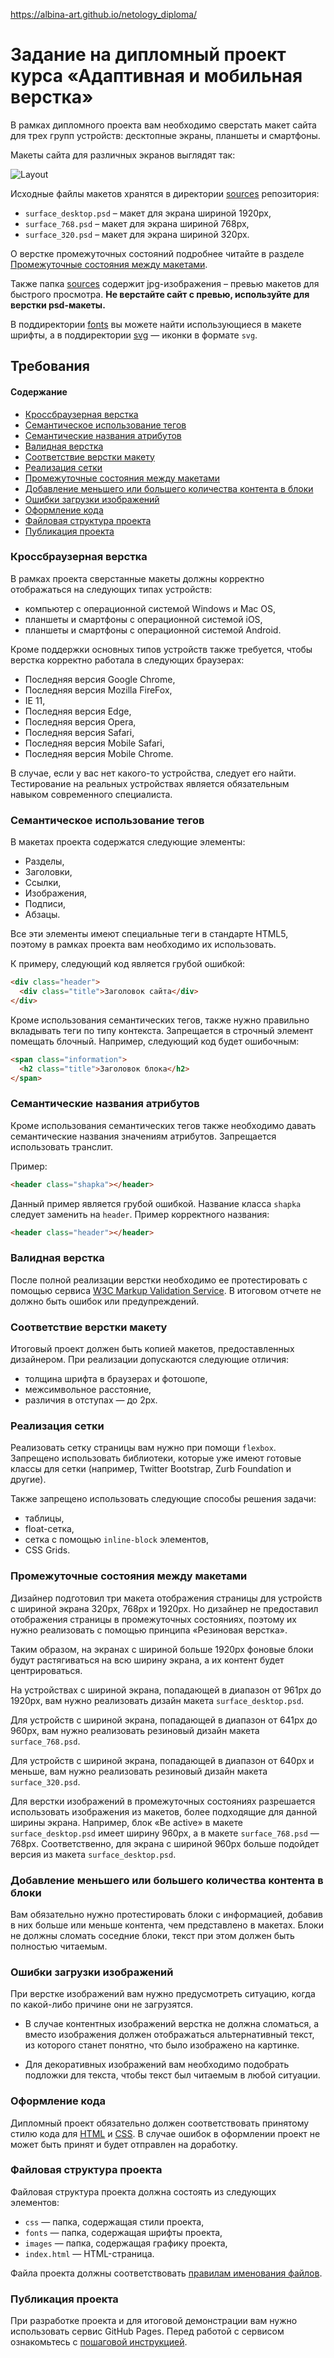 https://albina-art.github.io/netology_diploma/
# Задание на дипломный проект курса «Адаптивная и мобильная верстка»

В рамках дипломного проекта вам необходимо сверстать макет сайта для трех групп устройств: десктопные экраны, планшеты и смартфоны.

Макеты сайта для различных экранов выглядят так:

![Layout](./img/layouts.jpg)

Исходные файлы макетов хранятся в директории [sources](./sources/) репозитория:

- `surface_desktop.psd` – макет для экрана шириной 1920px,
- `surface_768.psd` – макет для экрана шириной 768px,
- `surface_320.psd` – макет для экрана шириной 320px.

О верстке промежуточных состояний подробнее читайте в разделе [Промежуточные состояния между макетами](#Промежуточные-состояния-между-макетами).

Также папка [sources](./sources/) содержит jpg-изображения – превью макетов для быстрого просмотра. **Не верстайте сайт с превью, используйте для верстки psd-макеты.**

В поддиректории [fonts](./sources/fonts/) вы можете найти использующиеся в макете шрифты, а в поддиректории [svg](./sources/svg/) — иконки в формате `svg`.

## Требования

#### Содержание
- [Кроссбраузерная верстка](#Кроссбраузерная-верстка)
- [Семантическое использование тегов](#Семантическое-использование-тегов)
- [Семантические названия атрибутов](#Семантические-названия-атрибутов)
- [Валидная верстка](#Валидная-верстка)
- [Соответствие верстки макету](#Соответствие-верстки-макету)
- [Реализация сетки](#Реализация-сетки)
- [Промежуточные состояния между макетами](#Промежуточные-состояния-между-макетами)
- [Добавление меньшего или большего количества контента в блоки](#Добавление-меньшего-или-большего-количества-контента-в-блоки)
- [Ошибки загрузки изображений](#Ошибки-загрузки-изображений)
- [Оформление кода](#Оформление-кода)
- [Файловая структура проекта](#Файловая-структура-проекта)
- [Публикация проекта](#Публикация-проекта)

### Кроссбраузерная верстка
В рамках проекта сверстанные макеты должны корректно отображаться на следующих типах устройств:
- компьютер с операционной системой Windows и Mac OS,
- планшеты и смартфоны с операционной системой iOS,
- планшеты и смартфоны с операционной системой Android.

Кроме поддержки основных типов устройств также требуется, чтобы верстка корректно работала в следующих браузерах:
- Последняя версия Google Chrome,
- Последняя версия Mozilla FireFox,
- IE 11,
- Последняя версия Edge,
- Последняя версия Opera,
- Последняя версия Safari,
- Последняя версия Mobile Safari,
- Последняя версия Mobile Chrome.

В случае, если у вас нет какого-то устройства, следует его найти. Тестирование на реальных устройствах является обязательным навыком современного специалиста.

### Семантическое использование тегов
В макетах проекта содержатся следующие элементы:
- Разделы,
- Заголовки,
- Ссылки,
- Изображения,
- Подписи,
- Абзацы.

Все эти элементы имеют специальные теги в стандарте HTML5, поэтому в рамках проекта вам необходимо их использовать.

К примеру, следующий код является грубой ошибкой:
```html
<div class="header">
  <div class="title">Заголовок сайта</div>
</div>
```

Кроме использования семантических тегов, также нужно правильно вкладывать теги по типу контекста. Запрещается в строчный элемент помещать блочный. Например, следующий код будет ошибочным:

```html
<span class="information">
  <h2 class="title">Заголовок блока</h2>
</span>
```

### Семантические названия атрибутов
Кроме использования семантических тегов также необходимо давать семантические названия значениям атрибутов. Запрещается использовать транслит. 

Пример:
```html
<header class="shapka"></header>
```
Данный пример является грубой ошибкой. Название класса `shapka` следует заменить на `header`. Пример корректного названия:
```html
<header class="header"></header>
```
### Валидная верстка
После полной реализации верстки необходимо ее протестировать с помощью сервиса [W3C Markup Validation Service](https://validator.w3.org). В итоговом отчете не должно быть ошибок или предупреждений.

### Соответствие верстки макету
Итоговый проект должен быть копией макетов, предоставленных дизайнером. При реализации допускаются следующие отличия:
- толщина шрифта в браузерах и фотошопе,
- межсимвольное расстояние,
- различия в отступах — до 2px.

### Реализация сетки
Реализовать сетку страницы вам нужно при помощи `flexbox`. Запрещено использовать библиотеки, которые уже имеют готовые классы для сетки (например, Twitter Bootstrap, Zurb Foundation и другие).

Также запрещено использовать следующие способы решения задачи:
- таблицы,
- float-сетка,
- сетка с помощью `inline-block` элементов,
- CSS Grids.

### Промежуточные состояния между макетами
Дизайнер подготовил три макета отображения страницы для устройств с шириной экрана 320px, 768px и 1920px. Но дизайнер не предоставил отображения страницы в промежуточных состояниях, поэтому их нужно реализовать с помощью принципа «Резиновая верстка».

Таким образом, на экранах с шириной больше 1920px фоновые блоки будут растягиваться на всю ширину экрана, а их контент будет центрироваться.

На устройствах с шириной экрана, попадающей в диапазон от 961px до 1920px, вам нужно реализовать дизайн макета `surface_desktop.psd`.

Для устройств с шириной экрана, попадающей в диапазон от 641px до 960px, вам нужно реализовать резиновый дизайн макета `surface_768.psd`.

Для устройств с шириной экрана, попадающей в диапазон от 640px и меньше, вам нужно реализовать резиновый дизайн макета `surface_320.psd`.

Для верстки изображений в промежуточных состояниях разрешается использовать изображения из макетов, более подходящие для данной ширины экрана. Например, блок «Be active» в макете `surface_desktop.psd` имеет ширину 960px, а в макете `surface_768.psd` — 768px. Соответственно, для экрана с шириной 960px больше подойдет версия из макета `surface_desktop.psd`.

### Добавление меньшего или большего количества контента в блоки
Вам обязательно нужно протестировать блоки с информацией, добавив в них больше или меньше контента, чем представлено в макетах. Блоки не должны сломать соседние блоки, текст при этом должен быть полностью читаемым.

### Ошибки загрузки изображений
При верстке изображений вам нужно предусмотреть ситуацию, когда по какой-либо причине они не загрузятся.

- В случае контентных изображений верстка не должна сломаться, а вместо изображения должен отображаться альтернативный текст, из которого станет понятно, что было изображено на картинке.

- Для декоративных изображений вам необходимо подобрать подложки для текста, чтобы текст был читаемым в любой ситуации. 

### Оформление кода
Дипломный проект обязательно должен соответствовать принятому стилю кода для [HTML](https://netology-university.bitbucket.io/codestyle/html/) и [CSS](https://netology-university.bitbucket.io/codestyle/css/). В случае ошибок в оформлении проект не может быть принят и будет отправлен на доработку. 

### Файловая структура проекта
Файловая структура проекта должна состоять из следующих элементов:
- `css` — папка, содержащая стили проекта,
- `fonts` — папка, содержащая шрифты проекта,
- `images` — папка, содержащая графику проекта,
- `index.html` — HTML-страница.

Файла проекта должны соответствовать [правилам именования файлов](https://netology-university.bitbucket.io/codestyle/naming/).  

### Публикация проекта

При разработке проекта и для итоговой демонстрации вам нужно использовать сервис GitHub Pages. Перед работой с сервисом ознакомьтесь с [пошаговой инструкцией](https://netology-university.bitbucket.io/guides/github-pages/index.html).

